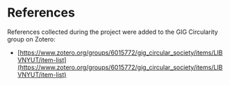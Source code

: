 # References

References collected during the project were added to the GIG Circularity group on Zotero:

- [https://www.zotero.org/groups/6015772/gig_circular_society/items/LIBVNYUT/item-list](https://www.zotero.org/groups/6015772/gig_circular_society/items/LIBVNYUT/item-list)
